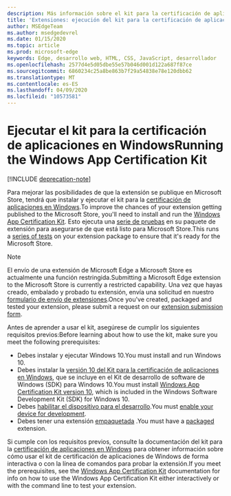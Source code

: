 ```yaml
---
description: Más información sobre el kit para la certificación de aplicaciones en Windows. Esto proporciona a tu extensión más posibilidades de publicación.
title: 'Extensiones: ejecución del kit para la certificación de aplicaciones en Windows'
author: MSEdgeTeam
ms.author: msedgedevrel
ms.date: 01/15/2020
ms.topic: article
ms.prod: microsoft-edge
keywords: Edge, desarrollo web, HTML, CSS, JavaScript, desarrollador
ms.openlocfilehash: 2577d4e5d05dbe55e57b046d001d122a687f87ce
ms.sourcegitcommit: 6860234c25a8be863b7f29a54838e78e120dbb62
ms.translationtype: MT
ms.contentlocale: es-ES
ms.lasthandoff: 04/09/2020
ms.locfileid: "10573581"
---
```

# <span data-ttu-id="46f4d-105">Ejecutar el kit para la certificación de aplicaciones en Windows</span><span class="sxs-lookup"><span data-stu-id="46f4d-105">Running the Windows App Certification Kit</span></span>  

[!INCLUDE [deprecation-note](../../includes/deprecation-note.md)]  

<span data-ttu-id="46f4d-106">Para mejorar las posibilidades de que la extensión se publique en Microsoft Store, tendrá que instalar y ejecutar el kit para la [certificación de aplicaciones en Windows](https://go.microsoft.com/fwlink/p/?LinkID=309666).</span><span class="sxs-lookup"><span data-stu-id="46f4d-106">To improve the chances of your extension getting published to the Microsoft Store, you'll need to install and run the [Windows App Certification Kit](https://go.microsoft.com/fwlink/p/?LinkID=309666).</span></span>
<span data-ttu-id="46f4d-107">Esto ejecuta una [serie de pruebas](https://docs.microsoft.com/windows/uwp/debug-test-perf/windows-app-certification-kit-tests) en su paquete de extensión para asegurarse de que está listo para Microsoft Store.</span><span class="sxs-lookup"><span data-stu-id="46f4d-107">This runs a [series of tests](https://docs.microsoft.com/windows/uwp/debug-test-perf/windows-app-certification-kit-tests) on your extension package to ensure that it's ready for the Microsoft Store.</span></span>

> [!NOTE]
> <span data-ttu-id="46f4d-108">El envío de una extensión de Microsoft Edge a Microsoft Store es actualmente una función restringida.</span><span class="sxs-lookup"><span data-stu-id="46f4d-108">Submitting a Microsoft Edge extension to the Microsoft Store is currently a restricted capability.</span></span> <span data-ttu-id="46f4d-109">Una vez que hayas creado, embalado y probado tu extensión, envía una solicitud en nuestro [formulario de envío de extensiones](https://aka.ms/extension-request).</span><span class="sxs-lookup"><span data-stu-id="46f4d-109">Once you've created, packaged and tested your extension, please submit a request on our [extension submission form](https://aka.ms/extension-request).</span></span>

<span data-ttu-id="46f4d-110">Antes de aprender a usar el kit, asegúrese de cumplir los siguientes requisitos previos:</span><span class="sxs-lookup"><span data-stu-id="46f4d-110">Before learning about how to use the kit, make sure you meet the following prerequisites:</span></span> 

- <span data-ttu-id="46f4d-111">Debes instalar y ejecutar Windows 10.</span><span class="sxs-lookup"><span data-stu-id="46f4d-111">You must install and run Windows 10.</span></span>
- <span data-ttu-id="46f4d-112">Debes instalar la [versión 10 del Kit para la certificación de aplicaciones en Windows](https://go.microsoft.com/fwlink/p/?LinkID=309666), que se incluye en el Kit de desarrollo de software de Windows (SDK) para Windows 10.</span><span class="sxs-lookup"><span data-stu-id="46f4d-112">You must install [Windows App Certification Kit version 10](https://go.microsoft.com/fwlink/p/?LinkID=309666), which is included in the Windows Software Development Kit (SDK) for Windows 10.</span></span>
- <span data-ttu-id="46f4d-113">Debes [habilitar el dispositivo para el desarrollo](https://docs.microsoft.com/windows/uwp/get-started/enable-your-device-for-development).</span><span class="sxs-lookup"><span data-stu-id="46f4d-113">You must [enable your device for development](https://docs.microsoft.com/windows/uwp/get-started/enable-your-device-for-development).</span></span>
- <span data-ttu-id="46f4d-114">Debes tener una extensión [empaquetada](../packaging.md) .</span><span class="sxs-lookup"><span data-stu-id="46f4d-114">You must have a [packaged](../packaging.md) extension.</span></span>


<span data-ttu-id="46f4d-115">Si cumple con los requisitos previos, consulte la documentación del kit para la [certificación de aplicaciones en Windows](https://docs.microsoft.com/windows/uwp/debug-test-perf/windows-app-certification-kit#validate-your-windows-app-using-the-windows-app-certification-kit-interactively) para obtener información sobre cómo usar el kit de certificación de aplicaciones de Windows de forma interactiva o con la línea de comandos para probar la extensión.</span><span class="sxs-lookup"><span data-stu-id="46f4d-115">If you meet the prerequisites, see the [Windows App Certification Kit](https://docs.microsoft.com/windows/uwp/debug-test-perf/windows-app-certification-kit#validate-your-windows-app-using-the-windows-app-certification-kit-interactively) documentation for info on how to use the Windows App Certification Kit either interactively or with the command line to test your extension.</span></span>
